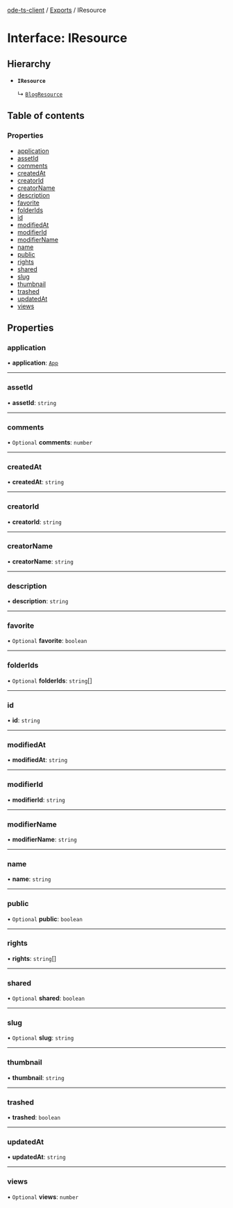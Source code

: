 [ode-ts-client](../README.md) / [Exports](../modules.md) / IResource

# Interface: IResource

## Hierarchy

- **`IResource`**

  ↳ [`BlogResource`](BlogResource.md)

## Table of contents

### Properties

- [application](IResource.md#application)
- [assetId](IResource.md#assetid)
- [comments](IResource.md#comments)
- [createdAt](IResource.md#createdat)
- [creatorId](IResource.md#creatorid)
- [creatorName](IResource.md#creatorname)
- [description](IResource.md#description)
- [favorite](IResource.md#favorite)
- [folderIds](IResource.md#folderids)
- [id](IResource.md#id)
- [modifiedAt](IResource.md#modifiedat)
- [modifierId](IResource.md#modifierid)
- [modifierName](IResource.md#modifiername)
- [name](IResource.md#name)
- [public](IResource.md#public)
- [rights](IResource.md#rights)
- [shared](IResource.md#shared)
- [slug](IResource.md#slug)
- [thumbnail](IResource.md#thumbnail)
- [trashed](IResource.md#trashed)
- [updatedAt](IResource.md#updatedat)
- [views](IResource.md#views)

## Properties

### application

• **application**: [`App`](../modules.md#app)

___

### assetId

• **assetId**: `string`

___

### comments

• `Optional` **comments**: `number`

___

### createdAt

• **createdAt**: `string`

___

### creatorId

• **creatorId**: `string`

___

### creatorName

• **creatorName**: `string`

___

### description

• **description**: `string`

___

### favorite

• `Optional` **favorite**: `boolean`

___

### folderIds

• `Optional` **folderIds**: `string`[]

___

### id

• **id**: `string`

___

### modifiedAt

• **modifiedAt**: `string`

___

### modifierId

• **modifierId**: `string`

___

### modifierName

• **modifierName**: `string`

___

### name

• **name**: `string`

___

### public

• `Optional` **public**: `boolean`

___

### rights

• **rights**: `string`[]

___

### shared

• `Optional` **shared**: `boolean`

___

### slug

• `Optional` **slug**: `string`

___

### thumbnail

• **thumbnail**: `string`

___

### trashed

• **trashed**: `boolean`

___

### updatedAt

• **updatedAt**: `string`

___

### views

• `Optional` **views**: `number`

